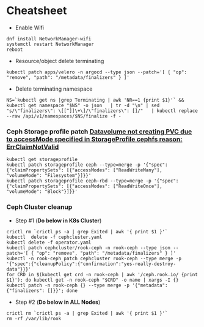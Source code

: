 # Cheatsheet

- Enable Wifi

```
dnf install NetworkManager-wifi
systemctl restart NetworkManager
reboot
```
- Resource/object delete terminating

```kubectl patch apps/velero -n argocd --type json --patch='[ { "op": "remove", "path": "/metadata/finalizers" } ]' ```

- Delete terminating namespace

```
NS=`kubectl get ns |grep Terminating | awk 'NR==1 {print $1}'` && kubectl get namespace "$NS" -o json   | tr -d "\n" | sed "s/\"finalizers\": \[[^]]\+\]/\"finalizers\": []/"   | kubectl replace --raw /api/v1/namespaces/$NS/finalize -f -
```

### Ceph Storage profile patch [Datavolume not creating PVC due to accessMode specified in StorageProfile cephfs reason: ErrClaimNotValid](https://kubevirt.io/monitoring/runbooks/CDIStorageProfilesIncomplete.html#mitigation)

```
kubectl get storageprofile 
kubectl patch storageprofile ceph --type=merge -p '{"spec": {"claimPropertySets": [{"accessModes": ["ReadWriteMany"], "volumeMode": "Filesystem"}]}}'
kubectl patch storageprofile ceph-rbd --type=merge -p '{"spec": {"claimPropertySets": [{"accessModes": ["ReadWriteOnce"], "volumeMode": "Block"}]}}'
```

### Ceph Cluster cleanup

- Step #1 (**Do below in K8s Cluster**)

```
crictl rm `crictl ps -a | grep Exited | awk '{ print $1 }'`
kubectl  delete -f cephcluster.yaml
kubectl delete -f operator.yaml
kubectl patch cephcluster/rook-ceph -n rook-ceph --type json --patch='[ { "op": "remove", "path": "/metadata/finalizers" } ]'
kubectl -n rook-ceph patch cephcluster rook-ceph --type merge -p '{"spec":{"cleanupPolicy":{"confirmation":"yes-really-destroy-data"}}}'
for CRD in $(kubectl get crd -n rook-ceph | awk '/ceph.rook.io/ {print $1}'); do kubectl get -n rook-ceph "$CRD" -o name | xargs -I {} kubectl patch -n rook-ceph {} --type merge -p '{"metadata":{"finalizers": []}}'; done
```

- Step #2 (**Do below in ALL Nodes**)

```
crictl rm `crictl ps -a | grep Exited | awk '{ print $1 }'`
rm -rf /var/lib/rook
```
